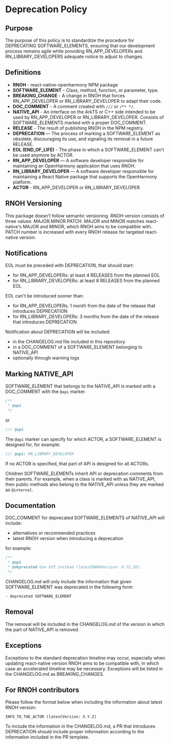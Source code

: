 # Deprecation Policy

## Purpose
The purpose of this policy is to standardize the procedure for DEPRECATING SOFTWARE_ELEMENTS, ensuring that our development process remains agile while providing RN_APP_DEVELOPERs and RN_LIBRARY_DEVELOPERS adequate notice to adjust to changes.

## Definitions
- **RNOH** - react-native-openharmony NPM package
- **SOFTWARE_ELEMENT** - Class, method, function, or parameter, type.
- **BREAKING_CHANGE** - A change in RNOH that forces RN_APP_DEVELOPER or RN_LIBRARY_DEVELOPER to adapt their code.
- **DOC_COMMENT** - A comment created with `///` or `/** */`.
- **NATIVE_API** - An interface on the ArkTS or C++ side intended to be used by RN_APP_DEVELOPER or RN_LIBRARY_DEVELOPER. Consists of SOFTWARE_ELEMENTS marked with a proper DOC_COMMENT.
- **RELEASE** - The result of publishing RNOH in the NPM registry.
- **DEPRECATION** — The process of marking a SOFTWARE_ELEMENT as obsolete, discouraging its use, and signaling its removal in a future RELEASE.
- **EOL (END_OF_LIFE)** - The phase in which a SOFTWARE_ELEMENT can't be used anymore by ACTOR.
- **RN_APP_DEVELOPER** — A software developer responsible for maintaining an OpenHarmony application that uses RNOH.
- **RN_LIBRARY_DEVELOPER** — A software developer responsible for maintaining a React Native package that supports the OpenHarmony platform.
- **ACTOR** - RN_APP_DEVELOPER or RN_LIBRARY_DEVELOPER

## RNOH Versioning
This package doesn't follow semantic versioning. RNOH version consists of three values: MAJOR.MINOR.PATCH. MAJOR and MINOR matches react-native's MAJOR and MINOR, which RNOH aims to be compatible with. PATCH number is increased with every RNOH release for targeted react-native version.

## Notifications
EOL must be preceded with DEPRECATION, that should start:
- for RN_APP_DEVELOPERs: at least 4 RELEASES from the planned EOL
- for RN_LIBRARY_DEVELOPERs: at least 8 RELEASES from the planned EOL

EOL can't be introduced sooner than:
- for RN_APP_DEVELOPERs: 1 month from the date of the release that introduces DEPRECATION
- for RN_LIBRARY_DEVELOPERs: 3 months from the date of the release that introduces DEPRECATION

Notification about DEPRECATION will be included:
- in the CHANGELOG.md file included in this repository
- in a DOC_COMMENT of a SOFTWARE_ELEMENT belonging to NATIVE_API
- optionally through warning logs

## Marking NATIVE_API
SOFTWARE_ELEMENT that belongs to the NATIVE_API is marked with a DOC_COMMENT with the `@api` marker.

```cpp
/**
 * @api
 */
```
or 

```cpp
/// @api
```

The `@api` marker can specify for which ACTOR, a SOFTWARE_ELEMENT is designed for, for example:

```cpp
/// @api: RN_LIBRARY_DEVELOPER
```

If no ACTOR is specified, that part of API is designed for all ACTORs.

Children SOFTWARE_ELEMENTs inherit API or deprecation comments from their parents. For example, when a class is marked with as NATIVE_API, then public methods also belong to the NATIVE_API unless they are marked as `@internal`.

## Documentation
DOC_COMMENT for deprecated SOFTWARE_ELEMENTS of NATIVE_API will include:
- alternatives or recommended practices
- latest RNOH version when introducing a deprecation

for example:
```cpp
/**
 * @api
 * @deprecated Use XYZ instead (latestRNOHVersion: 0.72.20).
 */
```

CHANGELOG.md will only include the information that given SOFTWARE_ELEMENT was deprecated in the following form:
```
- deprecated SOFTWARE_ELEMENT
```

## Removal
The removal will be included in the CHANGELOG.md of the version in which the part of NATIVE_API is removed.

## Exceptions
Exceptions to the standard deprecation timeline may occur, especially when updating react-native version RNOH aims to be compatible with, in which case an accelerated timeline may be necessary. Exceptions will be listed in the CHANGELOG.md as BREAKING_CHANGES.

## For RNOH contributors

Please follow the format below when including the information about latest RNOH version:
```
INFO_TO_THE_ACTOR (latestVersion: X.Y.Z)
```

To include the information in the CHANGELOG.md, a PR that introduces DEPRECATION should include proper information according to the information included in the PR template.
